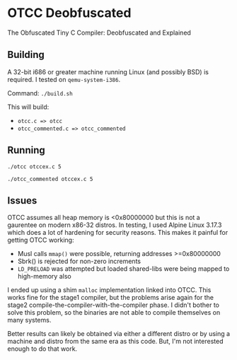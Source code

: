 # OTCC Deobfuscated

The Obfuscated Tiny C Compiler: Deobfuscated and Explained

## Building

A 32-bit i686 or greater machine running Linux (and possibly BSD) is required. I tested on `qemu-system-i386`.

Command: `./build.sh`

This will build:

- `otcc.c => otcc`
- `otcc_commented.c => otcc_commented`

## Running

`./otcc otccex.c 5`

`./otcc_commented otccex.c 5`

## Issues

OTCC assumes all heap memory is <0x80000000 but this is not a gaurentee on modern x86-32 distros. In testing, I used Alpine Linux 3.17.3 which does a lot of hardening for security reasons. This makes it painful for getting OTCC working:

- Musl calls `mmap()` were possible, returning addresses >=0x80000000
- Sbrk() is rejected for non-zero increments
- `LD_PRELOAD` was attempted but loaded shared-libs were being mapped to high-memory also

I ended up using a shim `malloc` implementation linked into OTCC. This works fine for the stage1 compiler, but the problems arise again for the stage2 compile-the-compiler-with-the-compiler phase. I didn't bother to solve this problem, so the binaries are not able to compile themselves on many systems.

Better results can likely be obtained via either a different distro or by using a machine and distro from the same era as this code. But, I'm not interested enough to do that work.

